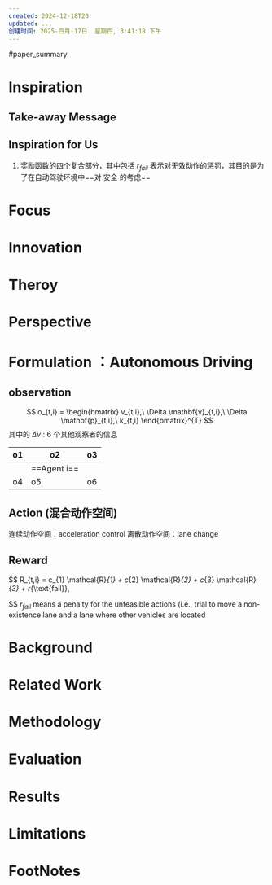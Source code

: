 ```yaml
---
created: 2024-12-18T20
updated: ...
创建时间: 2025-四月-17日  星期四, 3:41:18 下午
---
```

#paper_summary 

# Inspiration
## Take-away Message
## Inspiration for Us
1. 奖励函数的四个复合部分，其中包括 $r_{fail}$ 表示对无效动作的惩罚，其目的是为了在自动驾驶环境中==对 安全 的考虑==
# Focus
# Innovation
# Theroy
# Perspective
# Formulation ：Autonomous Driving

## observation

$$
o_{t,i} = \begin{bmatrix} v_{t,i},\ \Delta \mathbf{v}_{t,i},\ \Delta \mathbf{p}_{t,i},\ k_{t,i} \end{bmatrix}^{T}
$$
其中的 $\Delta v$ : 6 个其他观察者的信息

| o1  | o2          | o3  |
| --- | ----------- | --- |
|     | ==Agent i== |     |
| o4  | o5          | o6  |

## Action (混合动作空间)
连续动作空间：acceleration control
离散动作空间：lane change
## Reward
$$
R_{t,i} = c_{1} \mathcal{R}_{1} + c_{2} \mathcal{R}_{2} + c_{3} \mathcal{R}_{3} + r_{\text{fail}},

$$
$r_{fail}$ means a penalty for the unfeasible actions (i.e., trial to move a non-existence lane and a lane where other vehicles are located


# Background
# Related Work
# Methodology
# Evaluation
# Results
# Limitations
# FootNotes
